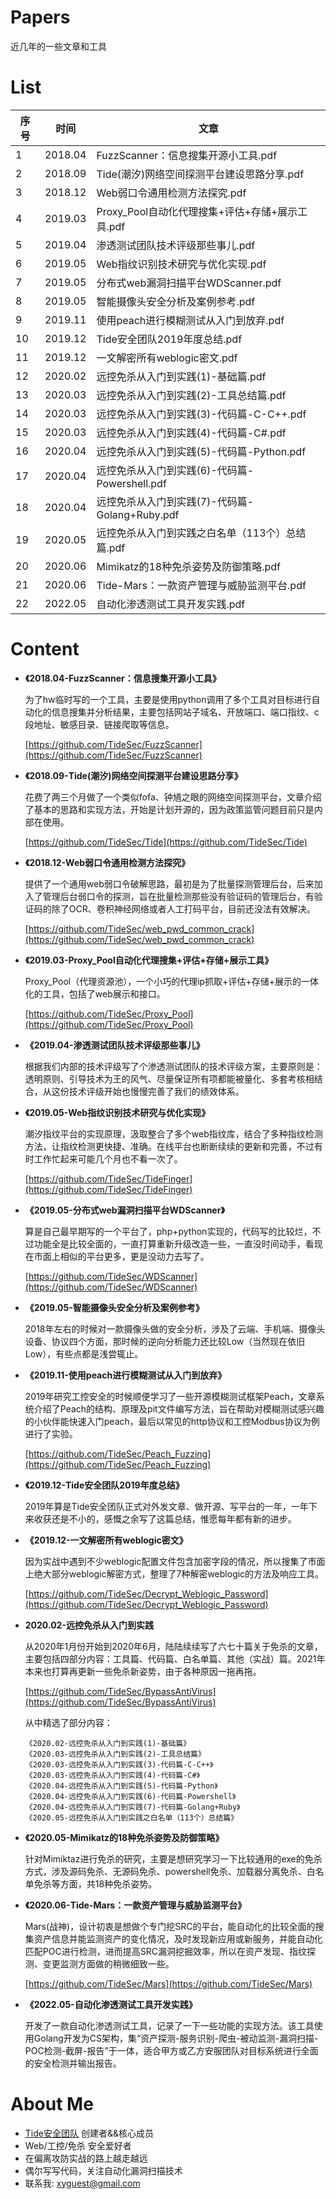 
# Papers
近几年的一些文章和工具

# List

| 序号 | 时间 | 文章 |
| --- | --- | --- |
| 1 | 2018.04 | FuzzScanner：信息搜集开源小工具.pdf |
| 2 | 2018.09 | Tide(潮汐)网络空间探测平台建设思路分享.pdf |
| 3 | 2018.12 | Web弱口令通用检测方法探究.pdf |
| 4 | 2019.03 | Proxy_Pool自动化代理搜集+评估+存储+展示工具.pdf |
| 5 | 2019.04 | 渗透测试团队技术评级那些事儿.pdf |
| 6 | 2019.05 | Web指纹识别技术研究与优化实现.pdf |
| 7 | 2019.05 | 分布式web漏洞扫描平台WDScanner.pdf |
| 8 | 2019.05 | 智能摄像头安全分析及案例参考.pdf |
| 9 | 2019.11 | 使用peach进行模糊测试从入门到放弃.pdf |
| 10 | 2019.12 | Tide安全团队2019年度总结.pdf |
| 11 | 2019.12 | 一文解密所有weblogic密文.pdf |
| 12 | 2020.02 | 远控免杀从入门到实践(1)-基础篇.pdf |
| 13 | 2020.03 | 远控免杀从入门到实践(2)-工具总结篇.pdf |
| 14 | 2020.03 | 远控免杀从入门到实践(3)-代码篇-C-C++.pdf |
| 15 | 2020.03 | 远控免杀从入门到实践(4)-代码篇-C#.pdf |
| 16 | 2020.04 | 远控免杀从入门到实践(5)-代码篇-Python.pdf |
| 17 | 2020.04 | 远控免杀从入门到实践(6)-代码篇-Powershell.pdf |
| 18 | 2020.04 | 远控免杀从入门到实践(7)-代码篇-Golang+Ruby.pdf |
| 19 | 2020.05 | 远控免杀从入门到实践之白名单（113个）总结篇.pdf |
| 20 | 2020.06 | Mimikatz的18种免杀姿势及防御策略.pdf |
| 21 | 2020.06 | Tide-Mars：一款资产管理与威胁监测平台.pdf |
| 22 | 2022.05 | 自动化渗透测试工具开发实践.pdf |




# Content

- **《2018.04-FuzzScanner：信息搜集开源小工具》**
  
    为了hw临时写的一个工具，主要是使用python调用了多个工具对目标进行自动化的信息搜集并分析结果，主要包括网站子域名、开放端口、端口指纹、c段地址、敏感目录、链接爬取等信息。
    
    [https://github.com/TideSec/FuzzScanner](https://github.com/TideSec/FuzzScanner)

- **《2018.09-Tide(潮汐)网络空间探测平台建设思路分享》**
  
    花费了两三个月做了一个类似fofa、钟馗之眼的网络空间探测平台，文章介绍了基本的思路和实现方法，开始是计划开源的，因为政策监管问题目前只是内部在使用。

    [https://github.com/TideSec/Tide](https://github.com/TideSec/Tide)

- **《2018.12-Web弱口令通用检测方法探究》**
  
    提供了一个通用web弱口令破解思路，最初是为了批量探测管理后台，后来加入了管理后台弱口令的探测，旨在批量检测那些没有验证码的管理后台，有验证码的除了OCR、卷积神经网络或者人工打码平台，目前还没法有效解决。
    
    [https://github.com/TideSec/web_pwd_common_crack](https://github.com/TideSec/web_pwd_common_crack)

- **《2019.03-Proxy_Pool自动化代理搜集+评估+存储+展示工具》**

    Proxy_Pool（代理资源池），一个小巧的代理ip抓取+评估+存储+展示的一体化的工具，包括了web展示和接口。
    
    [https://github.com/TideSec/Proxy_Pool](https://github.com/TideSec/Proxy_Pool)
    
- **《2019.04-渗透测试团队技术评级那些事儿》**

    根据我们内部的技术评级写了个渗透测试团队的技术评级方案，主要原则是：透明原则、引导技术为王的风气、尽量保证所有项都能被量化、多套考核相结合，从这份技术评级开始也慢慢完善了我们的绩效体系。
    
- **《2019.05-Web指纹识别技术研究与优化实现》**

    潮汐指纹平台的实现原理，汲取整合了多个web指纹库，结合了多种指纹检测方法，让指纹检测更快捷、准确。在线平台也断断续续的更新和完善，不过有时工作忙起来可能几个月也不看一次了。

    [https://github.com/TideSec/TideFinger](https://github.com/TideSec/TideFinger)

- **《2019.05-分布式web漏洞扫描平台WDScanner》**

    算是自己最早期写的一个平台了，php+python实现的，代码写的比较烂，不过功能全是比较全面的，一直打算重新升级改造一些，一直没时间动手，看现在市面上相似的平台更多，更是没动力去写了。
    
    [https://github.com/TideSec/WDScanner](https://github.com/TideSec/WDScanner)

- **《2019.05-智能摄像头安全分析及案例参考》**

    2018年左右的时候对一款摄像头做的安全分析，涉及了云端、手机端、摄像头设备、协议四个方面，那时候的逆向分析能力还比较Low（当然现在依旧Low），有些点都是浅尝辄止。
    
- **《2019.11-使用peach进行模糊测试从入门到放弃》**

    2019年研究工控安全的时候顺便学习了一些开源模糊测试框架Peach，文章系统介绍了Peach的结构、原理及pit文件编写方法，旨在帮助对模糊测试感兴趣的小伙伴能快速入门peach，最后以常见的http协议和工控Modbus协议为例进行了实验。
    
    [https://github.com/TideSec/Peach_Fuzzing](https://github.com/TideSec/Peach_Fuzzing)

- **《2019.12-Tide安全团队2019年度总结》**
  
    2019年算是Tide安全团队正式对外发文章、做开源、写平台的一年，一年下来收获还是不小的，感慨之余写了这篇总结，惟愿每年都有新的进步。
    
- **《2019.12-一文解密所有weblogic密文》**

    因为实战中遇到不少weblogic配置文件包含加密字段的情况，所以搜集了市面上绝大部分weblogic解密方式，整理了7种解密weblogic的方法及响应工具。
    
    [https://github.com/TideSec/Decrypt_Weblogic_Password](https://github.com/TideSec/Decrypt_Weblogic_Password)

- **2020.02-远控免杀从入门到实践**
  
    从2020年1月份开始到2020年6月，陆陆续续写了六七十篇关于免杀的文章，主要包括四部分内容：工具篇、代码篇、白名单篇、其他（实战）篇。2021年本来也打算再更新一些免杀新姿势，由于各种原因一拖再拖。
    
    [https://github.com/TideSec/BypassAntiVirus](https://github.com/TideSec/BypassAntiVirus)
    
    从中精选了部分内容：
    ```
    《2020.02-远控免杀从入门到实践(1)-基础篇》
    《2020.03-远控免杀从入门到实践(2)-工具总结篇》
    《2020.03-远控免杀从入门到实践(3)-代码篇-C-C++》
    《2020.03-远控免杀从入门到实践(4)-代码篇-C#》
    《2020.04-远控免杀从入门到实践(5)-代码篇-Python》
    《2020.04-远控免杀从入门到实践(6)-代码篇-Powershell》
    《2020.04-远控免杀从入门到实践(7)-代码篇-Golang+Ruby》
    《2020.05-远控免杀从入门到实践之白名单（113个）总结篇》
    ```

- **《2020.05-Mimikatz的18种免杀姿势及防御策略》**
  
    针对Mimiktaz进行免杀的研究，主要是想研究学习一下比较通用的exe的免杀方式，涉及源码免杀、无源码免杀、powershell免杀、加载器分离免杀、白名单免杀等方面，共18种免杀姿势。

- **《2020.06-Tide-Mars：一款资产管理与威胁监测平台》**

    Mars(战神)，设计初衷是想做个专门挖SRC的平台，能自动化的比较全面的搜集资产信息并能监测资产的变化情况，及时发现新应用或新服务，并能自动化匹配POC进行检测，进而提高SRC漏洞挖掘效率，所以在资产发现、指纹探测、变更监测方面做的稍微细致一些。

    [https://github.com/TideSec/Mars](https://github.com/TideSec/Mars) 

- **《2022.05-自动化渗透测试工具开发实践》**

    开发了一款自动化渗透测试工具，记录了一下一些功能的实现方法。该工具使用Golang开发为CS架构，集“资产探测-服务识别-爬虫-被动监测-漏洞扫描-POC检测-截屏-报告”于一体，适合甲方或乙方安服团队对目标系统进行全面的安全检测并输出报告。

    

# About Me

- [Tide安全团队](http://www.tidesec.com/) 创建者&&核心成员
- Web/工控/免杀 安全爱好者
- 在偏离攻防实战的路上越走越远
- 偶尔写写代码，关注自动化漏洞扫描技术
- 联系我: xyguest@gmail.com
